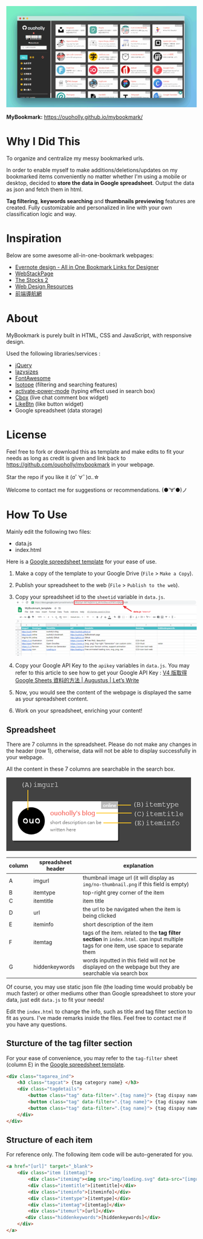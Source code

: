 ![preview](preview/preview0.gif)

**MyBookmark:** <https://ouoholly.github.io/mybookmark/>

# Why I Did This

To organize and centralize my messy bookmarked urls.

In order to enable myself to make additions/deletions/updates on my bookmarked items conveniently no matter whether I'm using a mobile or desktop, decided to **store the data in Google spreadsheet**. Output the data as json and fetch them in html.

**Tag filtering**, **keywords searching** and **thumbnails previewing** features are created. Fully customizable and personalized in line with your own classification logic and way.


# Inspiration

Below are some awesome all-in-one-bookmark webpages:

+ [Evernote design - All in One Bookmark Links for Designer](https://www.evernote.design/)
+ [WebStackPage](http://webstack.cc/)
+ [The Stocks 2](http://thestocks.im/)
+ [Web Design Resources](https://simular.co/resources/)
+ [前端導航網](http://jsdig.com/)


# About

MyBookmark is purely built in HTML, CSS and JavaScript, with responsive design.

Used the following libraries/services :
+ [jQuery](https://code.jquery.com/)
+ [lazysizes](https://github.com/aFarkas/lazysizes)
+ [FontAwesome](https://fontawesome.com/)
+ [Isotope](https://isotope.metafizzy.co/) (filtering and searching features)
+ [activate-power-mode](http://0xabcdef.com/activate-power-mode/) (typing effect used in search box)
+ [Cbox](http://www.cbox.ws/) (live chat comment box widget)
+ [LikeBtn](http://likebtn.com/) (like button widget)
+ Google spreadsheet (data storage)


# License

Feel free to fork or download this as template and make edits to fit your needs as long as credit is given and link back to <https://github.com/ouoholly/mybookmark> in your webpage.

Star the repo if you like it (σﾟ∀ﾟ)σ..☆

Welcome to contact me for suggestions or recommendations. (●'∀'●)ノ


# How To Use

Mainly edit the following two files:
+ data.js
+ index.html

Here is a [Google spreedsheet template](https://bit.ly/mybookmark-spreadsheet-template) for your ease of use.

1. Make a copy of the template to your Google Drive (`File` > `Make a Copy`).

2. Publish your spreadsheet to the web (`File` > `Publish to the web`).

3. Copy your spreadsheet id to the `sheetid` variable in `data.js`.
![How to use Google spreadsheet template](preview/template.png)

4. Copy your Google API Key to the `apikey` variables in `data.js`.
You may refer to this article to see how to get your Google API Key : [V4 版取得 Google Sheets 資料的方法 | Augustus | Let’s Write](https://www.letswrite.tw/google-excel-db/#v4-%e7%89%88%e5%8f%96%e5%be%97-google-sheets-%e8%b3%87%e6%96%99%e7%9a%84%e6%96%b9%e6%b3%95)

5. Now, you would see the content of the webpage is displayed the same as your spreadsheet content. 

6. Work on your spreadsheet, enriching your content!

## Spreadsheet
There are 7 columns in the spreadsheet. Please do not make any changes in the header (row 1), otherwise, data will not be able to display successfully in your webpage.

All the content in these 7 columns are searchable in the search box.

![item vs spreadsheet column](preview/item.png)

| column | spreadsheet header  | explanation |
| ------ | ---------------- | ----------- |
| A      | imgurl          | thumbnail image url (it will display as `img/no-thumbnail.png` if this field is empty)       |
| B      | itemtype        | top-right grey corner of the item       |
| C      | itemtitle       | item title     |
| D      | url             | the url to be navigated when the item is being clicked  |
| E      | iteminfo        | short description of the item      |
| F      | itemtag         | tags of the item. related to the **tag filter section** in `index.html`. can input multiple tags for one item, use space to separate them        |
| G      | hiddenkeywords  | words inputted in this field will not be displayed on the webpage but they are searchable via search box    |


Of course, you may use static json file (the loading time would probably be much faster) or other mediums other than Google spreadsheet to store your data, just edit `data.js` to fit your needs!

Edit the `index.html` to change the info, such as title and tag filter section to fit as yours. I've made remarks inside the files. Feel free to contact me if you have any questions.

## Sturcture of the tag filter section
For your ease of convenience, you may refer to the `tag-filter` sheet (column E) in the [Google spreedsheet template](https://bit.ly/mybookmark-spreadsheet-template).

```html
<div class="tagarea_ind">
    <h3 class="tagcat"> {tag category name} </h3>
    <div class="tagdetails">
        <button class="tag" data-filter=".{tag name}"> {tag dispay name} </button>
        <button class="tag" data-filter=".{tag name}"> {tag dispay name} </button>
        <button class="tag" data-filter=".{tag name}"> {tag dispay name} </button>
    </div>
</div>  
```

## Structure of each item
For reference only. The following item code will be auto-generated for you.
```html
<a href="[url]" target="_blank">
    <div class="item [itemtag]">
        <div class="itemimg"><img src="img/loading.svg" data-src="[imgurl]" class="lazyload" onerror="imgError(this);"/></div>
        <div class="itemtitle">[itemtitle]</div>
        <div class="iteminfo">[iteminfo]</div>
        <div class="itemtype">[itemtype]</div>
        <div class="itemtag">[itemtag]</div>
        <div class="itemurl">[url]</div>
       <div class="hiddenkeywords">[hiddenkeywords]</div>
    </div>
</a>  
```
